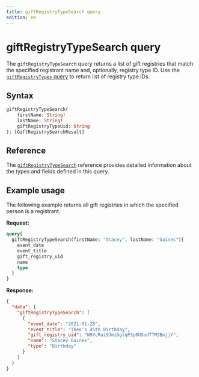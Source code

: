 ```yaml
---
title: giftRegistryTypeSearch query
edition: ee   
---
```


# giftRegistryTypeSearch query

The `giftRegistryTypeSearch` query returns a list of gift registries that match the specified registrant name and, optionally, registry type ID. Use the [`giftRegistryTypes` query](types.md) to return list of registry type IDs.

## Syntax

```graphql
giftRegistryTypeSearch(
    firstName: String!
    lastName: String!
    giftRegistryTypeUid: String
): [GiftRegistrySearchResult]
```

## Reference

The [`giftRegistryTypeSearch`](https://developer.adobe.com/commerce/webapi/graphql-api/index.html#query-giftRegistryTypeSearch) reference provides detailed information about the types and fields defined in this query.

## Example usage

The following example returns all gift registries in which the specified person is a registrant.

**Request:**

```graphql
query{
  giftRegistryTypeSearch(firstName: "Stacey", lastName: "Gaines"){
    event_date
    event_title
    gift_registry_uid
    name
    type
  }
}
```

**Response:**

```json
{
  "data": {
    "giftRegistryTypeSearch": [
      {
        "event_date": "2021-01-28",
        "event_title": "Theo's 45th Birthday",
        "gift_registry_uid": "W9YcRai9JmzGglqP3p0USodTTM3BmjjY",
        "name": "Stacey Gaines",
        "type": "Birthday"
      }
    ]
  }
}
```
